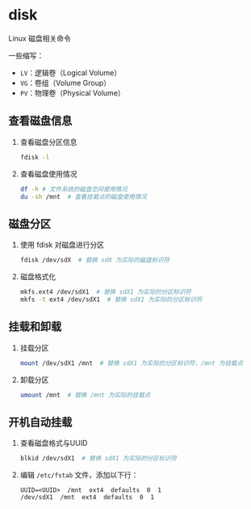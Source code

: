 # disk

Linux 磁盘相关命令

一些缩写：

- `LV`：逻辑卷（Logical Volume）
- `VG`：卷组（Volume Group）
- `PV`：物理卷（Physical Volume）

## 查看磁盘信息

1. 查看磁盘分区信息

    ```bash
    fdisk -l
    ```

2. 查看磁盘使用情况

    ```bash
    df -h # 文件系统的磁盘空间使用情况
    du -sh /mnt  # 查看挂载点的磁盘使用情况
    ```

## 磁盘分区

1. 使用 fdisk 对磁盘进行分区

    ```bash
    fdisk /dev/sdX  # 替换 sdX 为实际的磁盘标识符
    ```

2. 磁盘格式化

    ```bash
    mkfs.ext4 /dev/sdX1  # 替换 sdX1 为实际的分区标识符
    mkfs -t ext4 /dev/sdX1  # 替换 sdX1 为实际的分区标识符
    ```

## 挂载和卸载

1. 挂载分区

    ```bash
    mount /dev/sdX1 /mnt  # 替换 sdX1 为实际的分区标识符，/mnt 为挂载点
    ```

2. 卸载分区

    ```bash
    umount /mnt  # 替换 /mnt 为实际的挂载点
    ```

## 开机自动挂载

1. 查看磁盘格式与UUID

    ```bash
    blkid /dev/sdX1  # 替换 sdX1 为实际的分区标识符
    ```

2. 编辑 `/etc/fstab` 文件，添加以下行：

    ```fstab
    UUID=<UUID>  /mnt  ext4  defaults  0  1
    /dev/sdX1  /mnt  ext4  defaults  0  1
    ```
